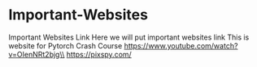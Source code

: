 # Important-Websites
Important Websites Link
Here we will put important websites link
This is website for Pytorch Crash Course
https://www.youtube.com/watch?v=OIenNRt2bjg\\
https://pixspy.com/
